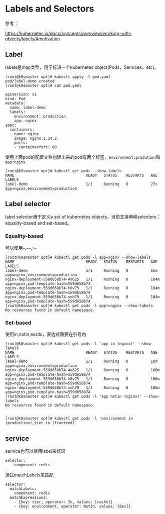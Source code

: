 # Labels and Selectors

参考：

https://kubernetes.io/docs/concepts/overview/working-with-objects/labels/#motivation

## Label

labels是map类型，用于标识一个kubernetes object(Pods，Services，etc)。

```
[root@k8smaster opt]# kubectl apply -f pod.yaml
pod/label-demo created
[root@k8smaster opt]# cat pod.yaml

apiVersion: v1
kind: Pod
metadata:
  name: label-demo
  labels:
    environment: production
    app: nginx
spec:
  containers:
  - name: nginx
    image: nginx:1.14.2
    ports:
    - containerPort: 80
```

使用上面pod的配置文件创建出来的pod有两个标签，`environment:prodution`和`app:nginx`

```
[root@k8smaster opt]# kubectl get pods --show-labels
NAME                                READY   STATUS    RESTARTS   AGE   LABELS
label-demo                          1/1     Running   0          27s   app=nginx,environment=production
```

## Label selector

label selector用于定义a set of kubernetes objects，当前支持两种selectors：equality-based and set-based。

### Equality-based 

可以使用`=`,`==`,`!=`

```
[root@k8smaster opt]# kubectl get pods -l app=nginx --show-labels
NAME                                READY   STATUS    RESTARTS   AGE    LABELS
label-demo                          1/1     Running   0          16m    app=nginx,environment=production
nginx-deployment-559d658b74-4n625   1/1     Running   0          104m   app=nginx,pod-template-hash=559d658b74
nginx-deployment-559d658b74-h8v75   1/1     Running   0          104m   app=nginx,pod-template-hash=559d658b74
nginx-deployment-559d658b74-xnh79   1/1     Running   0          104m   app=nginx,pod-template-hash=559d658b74
[root@k8smaster opt]# kubectl get pods -l app!=nginx --show-labels
No resources found in default namespace.
```

### Set-based

使用in,notin,exsits，表达式需要在引号内

```
[root@k8smaster opt]# kubectl get pods -l 'app in (nginx)' --show-labels
NAME                                READY   STATUS    RESTARTS   AGE    LABELS
label-demo                          1/1     Running   0          18m    app=nginx,environment=production
nginx-deployment-559d658b74-4n625   1/1     Running   0          106m   app=nginx,pod-template-hash=559d658b74
nginx-deployment-559d658b74-h8v75   1/1     Running   0          106m   app=nginx,pod-template-hash=559d658b74
nginx-deployment-559d658b74-xnh79   1/1     Running   0          106m   app=nginx,pod-template-hash=559d658b74
[root@k8smaster opt]# kubectl get pods -l 'app notin (nginx)' --show-labels
No resources found in default namespace.


[root@k8smaster opt]# kubectl get pods -l 'environment in (production),tier in (frontend)'
```

## service

service也可以使用label来标识

```
selector:
    component: redis
```

通过matchLabels来匹配

```
selector:
  matchLabels:
    component: redis
  matchExpressions:
    - {key: tier, operator: In, values: [cache]}
    - {key: environment, operator: NotIn, values: [dev]}
```

















